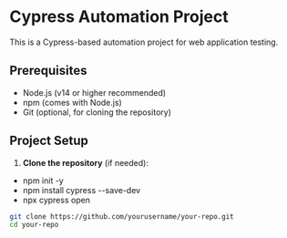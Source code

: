 # Cypress Automation Project

This is a Cypress-based automation project for web application testing.

## Prerequisites

- Node.js (v14 or higher recommended)
- npm (comes with Node.js)
- Git (optional, for cloning the repository)

## Project Setup

1. **Clone the repository** (if needed):
- npm init -y
- npm install cypress --save-dev
- npx cypress open
  
```bash
git clone https://github.com/yourusername/your-repo.git
cd your-repo
